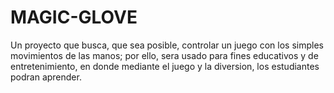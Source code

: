 # MAGIC-GLOVE
 Un proyecto que busca, que sea posible, controlar un juego con los simples movimientos de las manos;  por ello, sera usado para fines educativos y de entretenimiento, en donde mediante el juego y la diversion, los estudiantes podran aprender.
